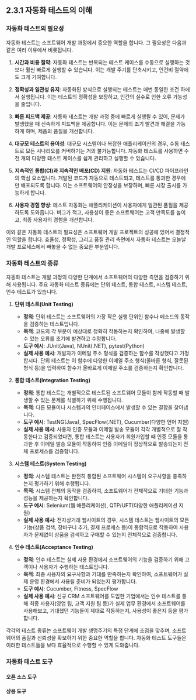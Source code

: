 ## 2.3.1 자동화 테스트의 이해
### 자동화 테스트의 필요성

자동화 테스트는 소프트웨어 개발 과정에서 중요한 역할을 합니다. 그 필요성은 다음과 같은 여러 이유에서 비롯됩니다.

1. **시간과 비용 절약**: 자동화 테스트는 반복되는 테스트 케이스를 수동으로 실행하는 것보다 훨씬 빠르게 실행할 수 있습니다. 이는 개발 주기를 단축시키고, 인건비 절약에도 크게 기여합니다.

2. **정확성과 일관성 유지**: 자동화된 방식으로 실행되는 테스트는 매번 동일한 조건 하에서 실행됩니다. 이는 테스트의 정확성을 보장하고, 인간의 실수로 인한 오류 가능성을 줄입니다.

3. **빠른 피드백 제공**: 자동화 테스트는 개발 과정 중에 빠르게 실행될 수 있어, 문제가 발생했을 때 신속하게 피드백을 제공합니다. 이는 문제의 조기 발견과 해결을 가능하게 하며, 제품의 품질을 개선합니다.

4. **대규모 테스트의 용이성**: 대규모 시스템이나 복잡한 애플리케이션의 경우, 수동 테스트로 모든 시나리오를 커버하기는 거의 불가능합니다. 자동화 테스트를 사용하면 수천 개의 다양한 테스트 케이스를 쉽게 관리하고 실행할 수 있습니다.

5. **지속적인 통합(CI)과 지속적인 배포(CD) 지원**: 자동화 테스트는 CI/CD 파이프라인의 핵심 요소입니다. 개발된 코드가 자동으로 테스트되고, 테스트를 통과한 경우에만 배포되도록 합니다. 이는 소프트웨어의 안정성을 보장하며, 빠른 시장 출시를 가능하게 합니다.

6. **사용자 경험 향상**: 테스트 자동화는 애플리케이션이 사용자에게 일관된 품질을 제공하도록 도와줍니다. 버그가 적고, 사용성이 좋은 소프트웨어는 고객 만족도를 높이고, 최종 사용자의 경험을 개선합니다.

이와 같은 자동화 테스트의 필요성은 소프트웨어 개발 프로젝트의 성공에 있어서 결정적인 역할을 합니다. 효율성, 정확성, 그리고 품질 관리 측면에서 자동화 테스트는 오늘날 개발 프로세스에서 빼놓을 수 없는 중요한 부분입니다.

### 자동화 테스트의 종류

자동화 테스트는 개발 과정의 다양한 단계에서 소프트웨어의 다양한 측면을 검증하기 위해 사용됩니다. 주요 자동화 테스트 종류에는 단위 테스트, 통합 테스트, 시스템 테스트, 인수 테스트가 있습니다.

1. **단위 테스트(Unit Testing)**
   - **정의**: 단위 테스트는 소프트웨어의 가장 작은 실행 단위인 함수나 메소드의 동작을 검증하는 테스트입니다.
   - **목적**: 코드의 각 부분이 예상대로 정확히 작동하는지 확인하여, 나중에 발생할 수 있는 오류를 초기에 발견하고 수정합니다.
   - **도구 예시**: JUnit(Java), NUnit(.NET), pytest(Python)
   - **실제 사용 예시**: 개발자가 이메일 주소 형식을 검증하는 함수를 작성했다고 가정합시다. 단위 테스트는 이 함수에 다양한 이메일 주소 형식(올바른 형식, 잘못된 형식 등)을 입력하여 함수가 올바르게 이메일 주소를 검증하는지 확인합니다.


2. **통합 테스트(Integration Testing)**
   - **정의**: 통합 테스트는 개별적으로 테스트된 소프트웨어 모듈이 함께 작동할 때 발생할 수 있는 문제를 식별하기 위해 수행됩니다.
   - **목적**: 다른 모듈이나 시스템과의 인터페이스에서 발생할 수 있는 결함을 찾아냅니다.
   - **도구 예시**: TestNG(Java), SpecFlow(.NET), Cucumber(다양한 언어 지원)
   - **실제 사용 예시**: 사용자 인증 모듈과 이메일 발송 모듈이 각각 개별적으로 잘 작동한다고 검증되었다면, 통합 테스트는 사용자가 회원가입할 때 인증 모듈을 통과한 후 이메일 발송 모듈이 작동하여 인증 이메일이 정상적으로 발송되는지 전체 프로세스를 검증합니다.


3. **시스템 테스트(System Testing)**
   - **정의**: 시스템 테스트는 완전히 통합된 소프트웨어 시스템이 요구사항을 충족하는지 평가하기 위해 수행됩니다.
   - **목적**: 시스템 전체의 동작을 검증하여, 소프트웨어가 전체적으로 기대한 기능과 성능을 제공하는지 확인합니다.
   - **도구 예시**: Selenium(웹 애플리케이션), QTP/UFT(다양한 애플리케이션 지원)
   - **실제 사용 예시**: 전자상거래 웹사이트의 경우, 시스템 테스트는 웹사이트의 모든 기능(상품 검색, 장바구니 추가, 결제 프로세스 등)이 통합적으로 작동하여 사용자가 문제없이 상품을 검색하고 구매할 수 있는지 전체적으로 검증합니다.


4. **인수 테스트(Acceptance Testing)**
   - **정의**: 인수 테스트는 실제 사용 환경에서 소프트웨어의 기능을 검증하기 위해 고객이나 사용자가 수행하는 테스트입니다.
   - **목적**: 최종 사용자의 요구사항과 기대를 만족하는지 확인하여, 소프트웨어가 실제 운영 환경에서 사용될 준비가 되었는지 평가합니다.
   - **도구 예시**: Cucumber, Fitness, SpecFlow
   - **실제 사용 예시**: 신규 CRM 소프트웨어를 도입한 기업에서는 인수 테스트를 통해 최종 사용자(영업 팀, 고객 지원 팀 등)가 실제 업무 환경에서 소프트웨어를 사용해보고, 기대했던 기능들이 제대로 작동하는지, 사용성이 좋은지 등을 평가합니다.


각각의 테스트 종류는 소프트웨어 개발 생명주기의 특정 단계에 초점을 맞추며, 소프트웨어의 품질과 신뢰성을 확보하기 위한 중요한 역할을 합니다. 자동화 테스트 도구들은 이러한 테스트들을 보다 효율적으로 수행할 수 있게 도와줍니다.

### 자동화 테스트 도구
#### 오픈 소스 도구
#### 상용 도구